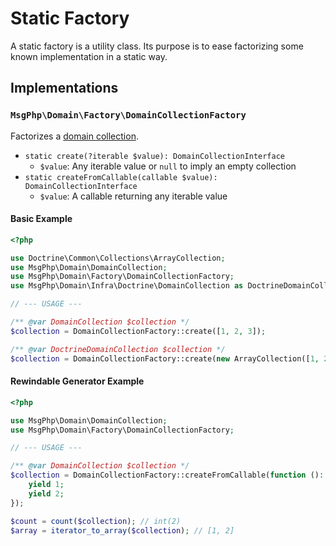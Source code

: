 # Static Factory

A static factory is a utility class. Its purpose is to ease factorizing some known implementation in a static way.

## Implementations

### `MsgPhp\Domain\Factory\DomainCollectionFactory`

Factorizes a [domain collection](../collections.md).

- `static create(?iterable $value): DomainCollectionInterface`
    - `$value`: Any iterable value or `null` to imply an empty collection
- `static createFromCallable(callable $value): DomainCollectionInterface`
    - `$value`: A callable returning any iterable value

#### Basic Example

```php
<?php

use Doctrine\Common\Collections\ArrayCollection;
use MsgPhp\Domain\DomainCollection;
use MsgPhp\Domain\Factory\DomainCollectionFactory;
use MsgPhp\Domain\Infra\Doctrine\DomainCollection as DoctrineDomainCollection;

// --- USAGE ---

/** @var DomainCollection $collection */
$collection = DomainCollectionFactory::create([1, 2, 3]);

/** @var DoctrineDomainCollection $collection */
$collection = DomainCollectionFactory::create(new ArrayCollection([1, 2, 3]));
```

#### Rewindable Generator Example

```php
<?php

use MsgPhp\Domain\DomainCollection;
use MsgPhp\Domain\Factory\DomainCollectionFactory;

// --- USAGE ---

/** @var DomainCollection $collection */
$collection = DomainCollectionFactory::createFromCallable(function (): iterable {
    yield 1;
    yield 2;
});

$count = count($collection); // int(2)
$array = iterator_to_array($collection); // [1, 2]
```
